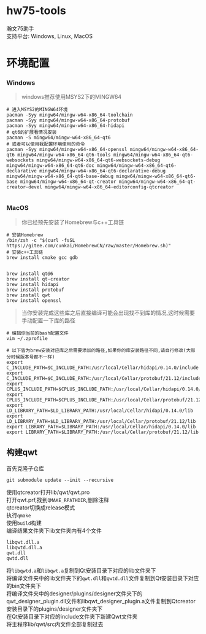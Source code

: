 # hw75-tools
瀚文75助手   
支持平台: Windows, Linux, MacOS

# 环境配置

### Windows
> windows推荐使用MSYS2下的MINGW64

```shell
# 进入MSYS2的MINGW64环境
pacman -Syy mingw64/mingw-w64-x86_64-toolchain
pacman -Syy mingw64/mingw-w64-x86_64-protobuf
pacman -Syy mingw64/mingw-w64-x86_64-hidapi
# qt6的扩展看情况安装
pacman -S mingw64/mingw-w64-x86_64-qt6
# 或者可以使用我配置环境使用的命令
pacman -Syy mingw64/mingw-w64-x86_64-openssl mingw64/mingw-w64-x86_64-qt6 mingw64/mingw-w64-x86_64-qt6-tools mingw64/mingw-w64-x86_64-qt6-websockets mingw64/mingw-w64-x86_64-qt6-websockets-debug mingw64/mingw-w64-x86_64-qt6-doc mingw64/mingw-w64-x86_64-qt6-declarative mingw64/mingw-w64-x86_64-qt6-declarative-debug mingw64/mingw-w64-x86_64-qt6-base-debug mingw64/mingw-w64-x86_64-qt6-base mingw64/mingw-w64-x86_64-qt-creator mingw64/mingw-w64-x86_64-qt-creator-devel mingw64/mingw-w64-x86_64-editorconfig-qtcreator


```

### MacOS
> 你已经预先安装了Homebrew与c++工具链
```shell
# 安装Homebrew
/bin/zsh -c "$(curl -fsSL https://gitee.com/cunkai/HomebrewCN/raw/master/Homebrew.sh)"
# 安装c++工具链
brew install cmake gcc gdb
```

```shell

brew install qt@6
brew install qt-creator
brew install hidapi
brew install protobuf
brew install qwt
brew install openssl

```
> 当你安装完成这些库之后直接编译可能会出现找不到库的情况,这时候需要手动配置一下库的路径

```shell
# 编辑你当前的bash配置文件
vim ~/.zprofile

# 以下皆为brew安装对应库之后需要添加的路径,如果你的库安装路径不同,请自行修改(大部分时候版本号都不一样)
export C_INCLUDE_PATH=$C_INCLUDE_PATH:/usr/local/Cellar/hidapi/0.14.0/include
export C_INCLUDE_PATH=$C_INCLUDE_PATH:/usr/local/Cellar/protobuf/21.12/include
export CPLUS_INCLUDE_PATH=$CPLUS_INCLUDE_PATH:/usr/local/Cellar/hidapi/0.14.0/include
export CPLUS_INCLUDE_PATH=$CPLUS_INCLUDE_PATH:/usr/local/Cellar/protobuf/21.12/include
export LD_LIBRARY_PATH=$LD_LIBRARY_PATH:/usr/local/Cellar/hidapi/0.14.0/lib
export LD_LIBRARY_PATH=$LD_LIBRARY_PATH:/usr/local/Cellar/protobuf/21.12/lib
export LIBRARY_PATH=$LIBRARY_PATH:/usr/local/Cellar/hidapi/0.14.0/lib
export LIBRARY_PATH=$LIBRARY_PATH:/usr/local/Cellar/protobuf/21.12/lib

```
## 构建qwt

首先克隆子仓库  
```
git submodule update --init --recursive
```
使用qtcreator打开lib/qwt/qwt.pro  
打开qwt.prf,找到`QMAKE_RPATHDIR`,删除注释  
qtcreator切换成release模式  
执行`qmake`  
使用`build`构建  
编译结果文件夹下lib文件夹内有4个文件
```shell
libqwt.dll.a
libqwtd.dll.a
qwt.dll
qwtd.dll
```
将`libqwtd.a`和`libqwt.a`复制到Qt安装目录下对应的lib文件夹下  
将编译文件夹中的lib文件夹下的`qwt.dll`和`qwtd.dll`文件复制到Qt安装目录下对应的bin文件夹下  
将编译文件夹中的designer/plugins/designer文件夹下的qwt_designer_plugin.dll文件和libqwt_designer_plugin.a文件复制到Qtcreator安装目录下的plugins/designer文件夹下  
在Qt安装目录下对应的include文件夹下新建Qwt文件夹  
将主程序lib/qwt/src内文件全部复制过去